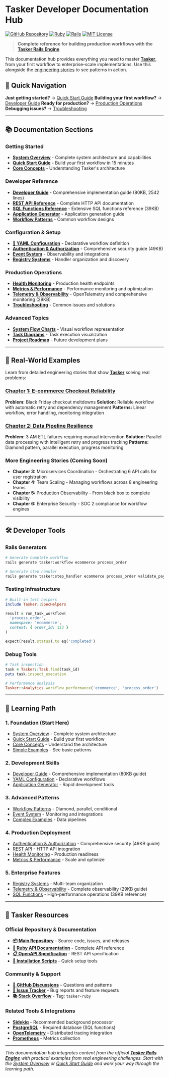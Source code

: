 # Tasker Developer Documentation Hub

[![GitHub Repository](https://img.shields.io/badge/GitHub-tasker--systems%2Ftasker-blue?logo=github)](https://github.com/tasker-systems/tasker)
[![Ruby](https://img.shields.io/badge/Ruby-3.2%2B-red.svg)](https://github.com/tasker-systems/tasker)
[![Rails](https://img.shields.io/badge/Rails-7.2%2B-red.svg)](https://github.com/tasker-systems/tasker)
[![MIT License](https://img.shields.io/badge/License-MIT-green.svg)](https://github.com/tasker-systems/tasker/blob/main/LICENSE)

> **Complete reference for building production workflows with the [Tasker Rails Engine](https://github.com/tasker-systems/tasker)**

This documentation hub provides everything you need to master **[Tasker](https://github.com/tasker-systems/tasker)**, from your first workflow to enterprise-scale implementations. Use this alongside the [engineering stories](../blog/) to see patterns in action.

## 🎯 Quick Navigation

**Just getting started?** → [Quick Start Guide](QUICK_START.md)
**Building your first workflow?** → [Developer Guide](DEVELOPER_GUIDE.md)
**Ready for production?** → [Production Operations](#production-operations)
**Debugging issues?** → [Troubleshooting](TROUBLESHOOTING.md)

---

## 📚 Documentation Sections

### Getting Started
- **[System Overview](OVERVIEW.md)** - Complete system architecture and capabilities
- **[Quick Start Guide](QUICK_START.md)** - Build your first workflow in 15 minutes
- **[Core Concepts](core-concepts.md)** - Understanding Tasker's architecture

### Developer Reference
- **[Developer Guide](DEVELOPER_GUIDE.md)** - Comprehensive implementation guide (80KB, 2542 lines)
- **[REST API Reference](REST_API.md)** - Complete HTTP API documentation
- **[SQL Functions Reference](SQL_FUNCTIONS.md)** - Extensive SQL functions reference (39KB)
- **[Application Generator](APPLICATION_GENERATOR.md)** - Application generation guide
- **[Workflow Patterns](workflow-patterns.md)** - Common workflow designs

### Configuration & Setup
- **[🚀 YAML Configuration](EXECUTION_CONFIGURATION.md)** - Declarative workflow definition
- **[Authentication & Authorization](AUTH.md)** - Comprehensive security guide (49KB)
- **[Event System](EVENT_SYSTEM.md)** - Observability and integrations
- **[Registry Systems](REGISTRY_SYSTEMS.md)** - Handler organization and discovery

### Production Operations
- **[Health Monitoring](HEALTH.md)** - Production health endpoints
- **[Metrics & Performance](METRICS.md)** - Performance monitoring and optimization
- **[Telemetry & Observability](TELEMETRY.md)** - OpenTelemetry and comprehensive monitoring (29KB)
- **[Troubleshooting](TROUBLESHOOTING.md)** - Common issues and solutions

### Advanced Topics
- **[System Flow Charts](FLOW_CHART.md)** - Visual workflow representation
- **[Task Diagrams](TASK_DIAGRAM.md)** - Task execution visualization
- **[Project Roadmap](ROADMAP.md)** - Future development plans

---

## 🚀 Real-World Examples

Learn from detailed engineering stories that show **[Tasker](https://github.com/tasker-systems/tasker)** solving real problems:

### [Chapter 1: E-commerce Checkout Reliability](../blog/posts/post-01-ecommerce-reliability/)
**Problem:** Black Friday checkout meltdowns
**Solution:** Reliable workflow with automatic retry and dependency management
**Patterns:** Linear workflow, error handling, monitoring integration

### [Chapter 2: Data Pipeline Resilience](../blog/posts/post-02-data-pipeline-resilience/)
**Problem:** 3 AM ETL failures requiring manual intervention
**Solution:** Parallel data processing with intelligent retry and progress tracking
**Patterns:** Diamond pattern, parallel execution, progress monitoring

### More Engineering Stories (Coming Soon)
- **Chapter 3:** Microservices Coordination - Orchestrating 6 API calls for user registration
- **Chapter 4:** Team Scaling - Managing workflows across 8 engineering teams
- **Chapter 5:** Production Observability - From black box to complete visibility
- **Chapter 6:** Enterprise Security - SOC 2 compliance for workflow engines

---

## 🛠️ Developer Tools

### Rails Generators
```bash
# Generate complete workflow
rails generate tasker:workflow ecommerce process_order

# Generate step handler
rails generate tasker:step_handler ecommerce process_order validate_payment
```

### Testing Infrastructure
```ruby
# Built-in test helpers
include Tasker::SpecHelpers

result = run_task_workflow(
  'process_order',
  namespace: 'ecommerce',
  context: { order_id: 123 }
)

expect(result.status).to eq('completed')
```

### Debug Tools
```ruby
# Task inspection
task = Tasker::Task.find(task_id)
puts task.inspect_execution

# Performance analysis
Tasker::Analytics.workflow_performance('ecommerce', 'process_order')
```

---

## 🎯 Learning Path

### 1. **Foundation (Start Here)**
- [System Overview](OVERVIEW.md) - Complete system architecture
- [Quick Start Guide](QUICK_START.md) - Build your first workflow
- [Core Concepts](core-concepts.md) - Understand the architecture
- [Simple Examples](../blog/posts/post-01-ecommerce-reliability/) - See basic patterns

### 2. **Development Skills**
- [Developer Guide](DEVELOPER_GUIDE.md) - Comprehensive implementation (80KB guide)
- [YAML Configuration](EXECUTION_CONFIGURATION.md) - Declarative workflows
- [Application Generator](APPLICATION_GENERATOR.md) - Rapid development tools

### 3. **Advanced Patterns**
- [Workflow Patterns](workflow-patterns.md) - Diamond, parallel, conditional
- [Event System](EVENT_SYSTEM.md) - Monitoring and integrations
- [Complex Examples](../blog/posts/post-02-data-pipeline-resilience/) - Data pipelines

### 4. **Production Deployment**
- [Authentication & Authorization](AUTH.md) - Comprehensive security (49KB guide)
- [REST API](REST_API.md) - HTTP API integration
- [Health Monitoring](HEALTH.md) - Production readiness
- [Metrics & Performance](METRICS.md) - Scale and optimize

### 5. **Enterprise Features**
- [Registry Systems](REGISTRY_SYSTEMS.md) - Multi-team organization
- [Telemetry & Observability](TELEMETRY.md) - Complete observability (29KB guide)
- [SQL Functions](SQL_FUNCTIONS.md) - High-performance operations (39KB reference)

---

## 🔗 Tasker Resources

### Official Repository & Documentation
- **[📦 Main Repository](https://github.com/tasker-systems/tasker)** - Source code, issues, and releases
- **[📖 Ruby API Documentation](https://rubydoc.info/github/tasker-systems/tasker)** - Complete API reference
- **[📋 OpenAPI Specification](https://github.com/tasker-systems/tasker/blob/main/docs/openapi.yml)** - REST API specification
- **[🚀 Installation Scripts](https://github.com/tasker-systems/tasker/tree/main/scripts)** - Quick setup tools

### Community & Support
- **[👥 GitHub Discussions](https://github.com/tasker-systems/tasker/discussions)** - Questions and patterns
- **[🐛 Issue Tracker](https://github.com/tasker-systems/tasker/issues)** - Bug reports and feature requests
- **[📚 Stack Overflow](https://stackoverflow.com/questions/tagged/tasker-ruby)** - Tag: `tasker-ruby`

### Related Tools & Integrations
- **[Sidekiq](https://sidekiq.org/)** - Recommended background processor
- **[PostgreSQL](https://postgresql.org/)** - Required database (SQL functions)
- **[OpenTelemetry](https://opentelemetry.io/)** - Distributed tracing integration
- **[Prometheus](https://prometheus.io/)** - Metrics collection

---

*This documentation hub integrates content from the official **[Tasker Rails Engine](https://github.com/tasker-systems/tasker)** with practical examples from real engineering challenges. Start with the [System Overview](OVERVIEW.md) or [Quick Start Guide](QUICK_START.md) and work your way through the learning path.*
